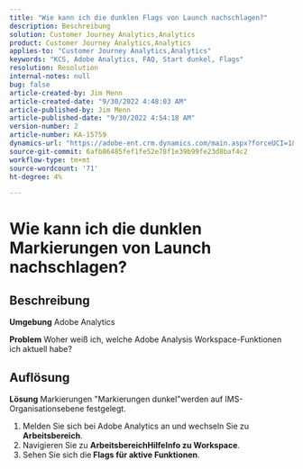 ```yaml
---
title: "Wie kann ich die dunklen Flags von Launch nachschlagen?"
description: Beschreibung
solution: Customer Journey Analytics,Analytics
product: Customer Journey Analytics,Analytics
applies-to: "Customer Journey Analytics,Analytics"
keywords: "KCS, Adobe Analytics, FAQ, Start dunkel, Flags"
resolution: Resolution
internal-notes: null
bug: false
article-created-by: Jim Menn
article-created-date: "9/30/2022 4:48:03 AM"
article-published-by: Jim Menn
article-published-date: "9/30/2022 4:54:18 AM"
version-number: 2
article-number: KA-15759
dynamics-url: "https://adobe-ent.crm.dynamics.com/main.aspx?forceUCI=1&pagetype=entityrecord&etn=knowledgearticle&id=2a17b810-7b40-ed11-9db1-0022480866ad"
source-git-commit: 6afb86485fef1fe52e78f1e39b99fe23d8baf4c2
workflow-type: tm+mt
source-wordcount: '71'
ht-degree: 4%

---
```


# Wie kann ich die dunklen Markierungen von Launch nachschlagen?

## Beschreibung


<b>Umgebung</b>
Adobe Analytics

<b>Problem</b>
Woher weiß ich, welche Adobe Analysis Workspace-Funktionen ich aktuell habe?


## Auflösung


<b>Lösung</b>
Markierungen &quot;Markierungen dunkel&quot;werden auf IMS-Organisationsebene festgelegt.

1. Melden Sie sich bei Adobe Analytics an und wechseln Sie zu <b>Arbeitsbereich</b>.
2. Navigieren Sie zu <b>Arbeitsbereich</b><b>Hilfe</b><b>Info zu Workspace</b>.
3. Sehen Sie sich die<b> Flags für aktive Funktionen</b>.

